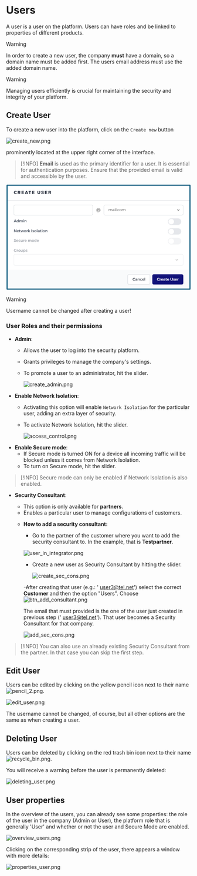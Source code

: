 # Users

A user is a user on the platform. Users can have roles and be linked to properties of different products.


> [!WARNING]
> In order to create a new user, the company **must** have a domain, so a domain name must be added first. The users email address must use the added domain name.

> [!WARNING]
> Managing users efficiently is crucial for maintaining the security and integrity of your platform. 


## Create User
To create a new user into the platform, click on the `Create new`  button

![create_new.png](/create_new.png)

prominently located at the upper right corner of the interface.

> [!INFO]
> **Email** is used as the primary identifier for a user. It is essential for authentication purposes. Ensure that the provided email is valid and accessible by the user. 

![create_user.png](create_user.png ':size=500x300 :border-radius=10px')


> [!WARNING]
>  Username cannot be changed after creating a user! 

### User Roles and their permissions

- **Admin**:
  - Allows the user to log into the security platform.
  - Grants privileges to manage the company's settings.
  - To promote a user to an administrator, hit the slider.

    ![create_admin.png](/create_admin.png ':size=500x300')


 
- **Enable Network Isolation**:
  - Activating this option will enable `Network Isolation` for the particular user, adding an extra layer of security.
  - To activate Network Isolation, hit the slider.
  
    ![access_control.png](/access_control.png ':size=500x300')

  
<!-- > [!INFO]
>  Before adding a user, a domain name must be added first. The users email address must use the added domain name. -->

  
- **Enable Secure mode**:
  - If Secure mode is turned ON for a device all incoming traffic will be blocked unless it comes from Network Isolation.
  - To turn on Secure mode, hit the slider.

> [!INFO]
>  Secure mode can only be enabled if Network Isolation is also enabled. 

- **Security Consultant**:
   - This option is only available for **partners**.
   - Enables a particular user to manage configurations of customers.
   <!-- - To gain access, the security consultant must be created as an admin. -->

    <!-- ![security_consultant_2.png](/security_consultant_2.png ':size=800') -->

   - **How to add a security consultant:**

      - Go to the partner of the customer where you want to add the security consultant to. In the example, that is **Testpartner**. 

       ![user_in_integrator.png](/user_in_integrator.png ':size=800')

      - Create a new user as Security Consultant by hitting the slider.

        ![create_sec_cons.png](/create_sec_cons.png ':size=500x300')

      -After creating that user (e.g.: ' user3@tel.net') select the correct **Customer** and then the option "Users". Choose 
       ![btn_add_consultant.png](/btn_add_consultant.png ':size=150x25')
      
      
      The email that must provided is the one of the user just created in previous step (' user3@tel.net'). That user becomes a Security Consultant for that company.

      ![add_sec_cons.png](/add_sec_cons.png ':size=500x300')

> [!INFO]
>  You can also use an already existing Security Consultant from the partner. In that case you can skip the first step.      
     

## Edit User
  
 Users can be edited by clicking on the yellow pencil icon next to their name ![pencil_2.png](/icon_edit.png ':size=35').
 
  ![edit_user.png](/edit_user.png ':size=500x350')
  
  The username cannot be changed, of course, but all other options are the same as when creating a user.
  
## Deleting User

 Users can be deleted by clicking on the red trash bin icon next to their name ![recycle_bin.png](/icon_delete.png ':size=35').
 
 You will receive a warning before the user is permanently deleted:
 
 ![deleting_user.png](/deleting_user.png ':size=500x150')


## User properties

 In the overview of the users, you can already see some properties: the role of the user in the company (Admin or User), the platform role that is generally 'User' and whether or not the user and Secure Mode are enabled.

 ![overview_users.png](/overview_users.png ':size=800x150')

 Clicking on the corresponding strip of the user, there appears a window with more details:


![properties_user.png](/properties_user.png ':size=500')



